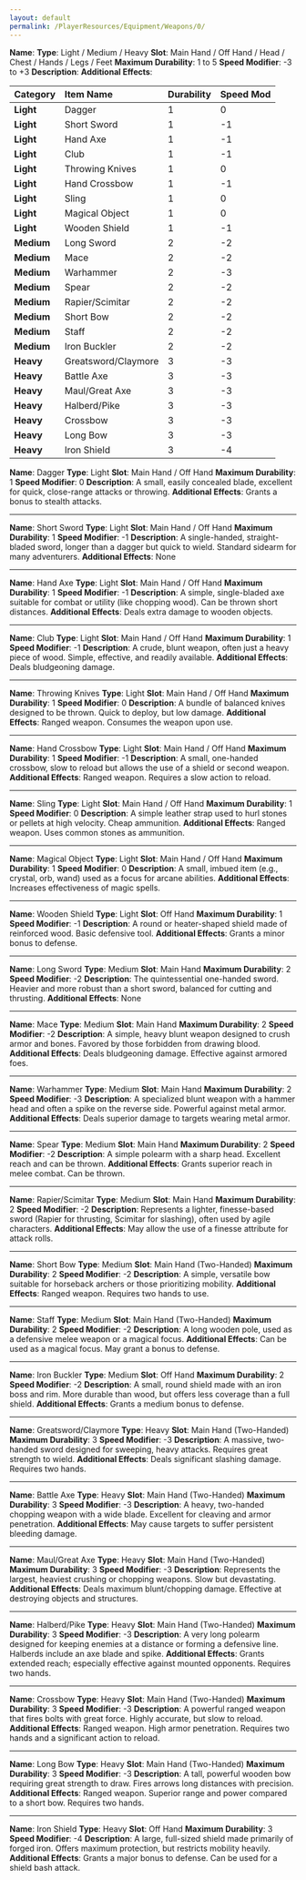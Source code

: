 ```yaml
---
layout: default
permalink: /PlayerResources/Equipment/Weapons/0/
---
```

**Name**: 
**Type**: Light / Medium / Heavy
**Slot**: Main Hand / Off Hand / Head / Chest / Hands / Legs / Feet
**Maximum Durability**: 1 to 5
**Speed Modifier**: -3 to +3
**Description**:
**Additional Effects**: 

| Category   | Item Name           | Durability | Speed Mod |
| :--------- | :------------------ | :--------- | :-------- |
| **Light**  | Dagger              | 1          | 0         |
| **Light**  | Short Sword         | 1          | -1        |
| **Light**  | Hand Axe            | 1          | -1        |
| **Light**  | Club                | 1          | -1        |
| **Light**  | Throwing Knives     | 1          | 0         |
| **Light**  | Hand Crossbow       | 1          | -1        |
| **Light**  | Sling               | 1          | 0         |
| **Light**  | Magical Object      | 1          | 0         |
| **Light**  | Wooden Shield       | 1          | -1        |
| **Medium** | Long Sword          | 2          | -2        |
| **Medium** | Mace                | 2          | -2        |
| **Medium** | Warhammer           | 2          | -3        |
| **Medium** | Spear               | 2          | -2        |
| **Medium** | Rapier/Scimitar     | 2          | -2        |
| **Medium** | Short Bow           | 2          | -2        |
| **Medium** | Staff               | 2          | -2        |
| **Medium** | Iron Buckler        | 2          | -2        |
| **Heavy**  | Greatsword/Claymore | 3          | -3        |
| **Heavy**  | Battle Axe          | 3          | -3        |
| **Heavy**  | Maul/Great Axe      | 3          | -3        |
| **Heavy**  | Halberd/Pike        | 3          | -3        |
| **Heavy**  | Crossbow            | 3          | -3        |
| **Heavy**  | Long Bow            | 3          | -3        |
| **Heavy**  | Iron Shield         | 3          | -4        |

**Name**: Dagger
**Type**: Light
**Slot**: Main Hand / Off Hand
**Maximum Durability**: 1
**Speed Modifier**: 0
**Description**: A small, easily concealed blade, excellent for quick, close-range attacks or throwing.
**Additional Effects**: Grants a bonus to stealth attacks.

------------------------------------------------

**Name**: Short Sword
**Type**: Light
**Slot**: Main Hand / Off Hand
**Maximum Durability**: 1
**Speed Modifier**: -1
**Description**: A single-handed, straight-bladed sword, longer than a dagger but quick to wield. Standard sidearm for many adventurers.
**Additional Effects**: None

------------------------------------------------

**Name**: Hand Axe
**Type**: Light
**Slot**: Main Hand / Off Hand
**Maximum Durability**: 1
**Speed Modifier**: -1
**Description**: A simple, single-bladed axe suitable for combat or utility (like chopping wood). Can be thrown short distances.
**Additional Effects**: Deals extra damage to wooden objects.

------------------------------------------------

**Name**: Club
**Type**: Light
**Slot**: Main Hand / Off Hand
**Maximum Durability**: 1
**Speed Modifier**: -1
**Description**: A crude, blunt weapon, often just a heavy piece of wood. Simple, effective, and readily available.
**Additional Effects**: Deals bludgeoning damage.

------------------------------------------------

**Name**: Throwing Knives
**Type**: Light
**Slot**: Main Hand / Off Hand
**Maximum Durability**: 1
**Speed Modifier**: 0
**Description**: A bundle of balanced knives designed to be thrown. Quick to deploy, but low damage.
**Additional Effects**: Ranged weapon. Consumes the weapon upon use.

------------------------------------------------

**Name**: Hand Crossbow
**Type**: Light
**Slot**: Main Hand / Off Hand
**Maximum Durability**: 1
**Speed Modifier**: -1
**Description**: A small, one-handed crossbow, slow to reload but allows the use of a shield or second weapon.
**Additional Effects**: Ranged weapon. Requires a slow action to reload.

------------------------------------------------

**Name**: Sling
**Type**: Light
**Slot**: Main Hand / Off Hand
**Maximum Durability**: 1
**Speed Modifier**: 0
**Description**: A simple leather strap used to hurl stones or pellets at high velocity. Cheap ammunition.
**Additional Effects**: Ranged weapon. Uses common stones as ammunition.

------------------------------------------------

**Name**: Magical Object
**Type**: Light
**Slot**: Main Hand / Off Hand
**Maximum Durability**: 1
**Speed Modifier**: 0
**Description**: A small, imbued item (e.g., crystal, orb, wand) used as a focus for arcane abilities.
**Additional Effects**: Increases effectiveness of magic spells.

------------------------------------------------

**Name**: Wooden Shield
**Type**: Light
**Slot**: Off Hand
**Maximum Durability**: 1
**Speed Modifier**: -1
**Description**: A round or heater-shaped shield made of reinforced wood. Basic defensive tool.
**Additional Effects**: Grants a minor bonus to defense.

------------------------------------------------

**Name**: Long Sword
**Type**: Medium
**Slot**: Main Hand
**Maximum Durability**: 2
**Speed Modifier**: -2
**Description**: The quintessential one-handed sword. Heavier and more robust than a short sword, balanced for cutting and thrusting.
**Additional Effects**: None

------------------------------------------------

**Name**: Mace
**Type**: Medium
**Slot**: Main Hand
**Maximum Durability**: 2
**Speed Modifier**: -2
**Description**: A simple, heavy blunt weapon designed to crush armor and bones. Favored by those forbidden from drawing blood.
**Additional Effects**: Deals bludgeoning damage. Effective against armored foes.

------------------------------------------------

**Name**: Warhammer
**Type**: Medium
**Slot**: Main Hand
**Maximum Durability**: 2
**Speed Modifier**: -3
**Description**: A specialized blunt weapon with a hammer head and often a spike on the reverse side. Powerful against metal armor.
**Additional Effects**: Deals superior damage to targets wearing metal armor.

------------------------------------------------

**Name**: Spear
**Type**: Medium
**Slot**: Main Hand
**Maximum Durability**: 2
**Speed Modifier**: -2
**Description**: A simple polearm with a sharp head. Excellent reach and can be thrown.
**Additional Effects**: Grants superior reach in melee combat. Can be thrown.

------------------------------------------------

**Name**: Rapier/Scimitar
**Type**: Medium
**Slot**: Main Hand
**Maximum Durability**: 2
**Speed Modifier**: -2
**Description**: Represents a lighter, finesse-based sword (Rapier for thrusting, Scimitar for slashing), often used by agile characters.
**Additional Effects**: May allow the use of a finesse attribute for attack rolls.

------------------------------------------------

**Name**: Short Bow
**Type**: Medium
**Slot**: Main Hand (Two-Handed)
**Maximum Durability**: 2
**Speed Modifier**: -2
**Description**: A simple, versatile bow suitable for horseback archers or those prioritizing mobility.
**Additional Effects**: Ranged weapon. Requires two hands to use.

------------------------------------------------

**Name**: Staff
**Type**: Medium
**Slot**: Main Hand (Two-Handed)
**Maximum Durability**: 2
**Speed Modifier**: -2
**Description**: A long wooden pole, used as a defensive melee weapon or a magical focus.
**Additional Effects**: Can be used as a magical focus. May grant a bonus to defense.

------------------------------------------------

**Name**: Iron Buckler
**Type**: Medium
**Slot**: Off Hand
**Maximum Durability**: 2
**Speed Modifier**: -2
**Description**: A small, round shield made with an iron boss and rim. More durable than wood, but offers less coverage than a full shield.
**Additional Effects**: Grants a medium bonus to defense.

------------------------------------------------

**Name**: Greatsword/Claymore
**Type**: Heavy
**Slot**: Main Hand (Two-Handed)
**Maximum Durability**: 3
**Speed Modifier**: -3
**Description**: A massive, two-handed sword designed for sweeping, heavy attacks. Requires great strength to wield.
**Additional Effects**: Deals significant slashing damage. Requires two hands.

------------------------------------------------

**Name**: Battle Axe
**Type**: Heavy
**Slot**: Main Hand (Two-Handed)
**Maximum Durability**: 3
**Speed Modifier**: -3
**Description**: A heavy, two-handed chopping weapon with a wide blade. Excellent for cleaving and armor penetration.
**Additional Effects**: May cause targets to suffer persistent bleeding damage.

------------------------------------------------

**Name**: Maul/Great Axe
**Type**: Heavy
**Slot**: Main Hand (Two-Handed)
**Maximum Durability**: 3
**Speed Modifier**: -3
**Description**: Represents the largest, heaviest crushing or chopping weapons. Slow but devastating.
**Additional Effects**: Deals maximum blunt/chopping damage. Effective at destroying objects and structures.

------------------------------------------------

**Name**: Halberd/Pike
**Type**: Heavy
**Slot**: Main Hand (Two-Handed)
**Maximum Durability**: 3
**Speed Modifier**: -3
**Description**: A very long polearm designed for keeping enemies at a distance or forming a defensive line. Halberds include an axe blade and spike.
**Additional Effects**: Grants extended reach; especially effective against mounted opponents. Requires two hands.

------------------------------------------------

**Name**: Crossbow
**Type**: Heavy
**Slot**: Main Hand (Two-Handed)
**Maximum Durability**: 3
**Speed Modifier**: -3
**Description**: A powerful ranged weapon that fires bolts with great force. Highly accurate, but slow to reload.
**Additional Effects**: Ranged weapon. High armor penetration. Requires two hands and a significant action to reload.

------------------------------------------------

**Name**: Long Bow
**Type**: Heavy
**Slot**: Main Hand (Two-Handed)
**Maximum Durability**: 3
**Speed Modifier**: -3
**Description**: A tall, powerful wooden bow requiring great strength to draw. Fires arrows long distances with precision.
**Additional Effects**: Ranged weapon. Superior range and power compared to a short bow. Requires two hands.

------------------------------------------------

**Name**: Iron Shield
**Type**: Heavy
**Slot**: Off Hand
**Maximum Durability**: 3
**Speed Modifier**: -4
**Description**: A large, full-sized shield made primarily of forged iron. Offers maximum protection, but restricts mobility heavily.
**Additional Effects**: Grants a major bonus to defense. Can be used for a shield bash attack.


